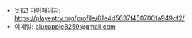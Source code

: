 - 둣1교 마이페이지: https://playentry.org/profile/61e4d5637f4507001a949cf2/
- 이메일: blueapple8259@gmail.com
